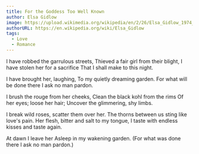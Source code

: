 ```yaml
---
title: For the Goddess Too Well Known
author: Elsa Gidlow
image: https://upload.wikimedia.org/wikipedia/en/2/26/Elsa_Gidlow_1974_by_Lynda_Koolish.jpg
authorURL: https://en.wikipedia.org/wiki/Elsa_Gidlow
tags:
  - Love
  - Romance
---
```

I have robbed the garrulous streets,
Thieved a fair girl from their blight,
I have stolen her for a sacrifice
That I shall make to this night.

I have brought her, laughing,
To my quietly dreaming garden.
For what will be done there
I ask no man pardon.

I brush the rouge from her cheeks,
Clean the black kohl from the rims
Of her eyes; loose her hair;
Uncover the glimmering, shy limbs.

I break wild roses, scatter them over her.
The thorns between us sting like love's pain.
Her flesh, bitter and salt to my tongue,
I taste with endless kisses and taste again.

At dawn I leave her
Asleep in my wakening garden.
(For what was done there
I ask no man pardon.)
